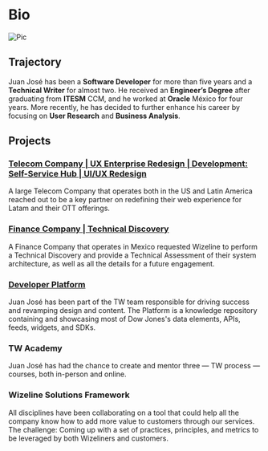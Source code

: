 # Bio

![Pic](images/profile.jpg)

## Trajectory

Juan José has been a **Software Developer** for more than five years and a **Technical Writer** for almost two. He received an **Engineer’s Degree** after graduating from **ITESM** CCM, and he worked at **Oracle** México for four years. More recently, he has decided to further enhance his career by focusing on **User Research** and **Business Analysis**.

## Projects

### [Telecom Company | UX Enterprise Redesign | Development: Self-Service Hub | UI/UX Redesign](past-project-assignments.md)

A large Telecom Company that operates both in the US and Latin America reached out to be a key partner on redefining their web experience for Latam and their OTT offerings.

### [Finance Company | Technical Discovery](past-project-assignments.md)

A Finance Company that operates in Mexico requested Wizeline to perform a Technical Discovery and provide a Technical Assessment of their system architecture, as well as all the details for a future engagement.

### [Developer Platform](current-project-assignments.md)

Juan José has been part of the TW team responsible for driving success and revamping design and content. The Platform is a knowledge repository containing and showcasing most of Dow Jones's data elements, APIs, feeds, widgets, and SDKs.

### TW Academy

Juan José has had the chance to create and mentor three — TW process — courses, both in-person and online.

### Wizeline Solutions Framework

All disciplines have been collaborating on a tool that could help all the company know how to add more value to customers through our services. The challenge: Coming up with a set of practices, principles, and metrics to be leveraged by both Wizeliners and customers.